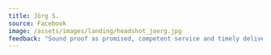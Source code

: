 ```yaml
---
title: Jörg S.
source: Facebook
image: /assets/images/landing/headshot_joerg.jpg
feedback: "Sound proof as promised, competent service and timely delivery. The communication with German Windows and the service was excellent. Definitely a recommendation."
---
```

